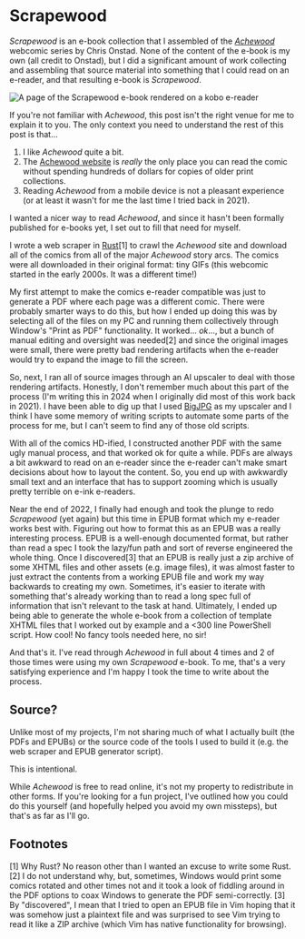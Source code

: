 # Scrapewood

*Scrapewood* is an e-book collection that I assembled of the [*Achewood*](https://achewood.com/) webcomic series by Chris Onstad. None of the content of the e-book is my own (all credit to Onstad), but I did a significant amount of work collecting and assembling that source material into something that I could read on an e-reader, and that resulting e-book is *Scrapewood*.

![A page of the Scrapewood e-book rendered on a kobo e-reader](/site_images/scrapewood_on_reader.avif)

If you're not familiar with *Achewood*, this post isn't the right venue for me to explain it to you. The only context you need to understand the rest of this post is that...

1. I like *Achewood* quite a bit.
2. The [Achewood website](https://achewood.com/) is *really* the only place you can read the comic without spending hundreds of dollars for copies of older print collections.
3. Reading *Achewood* from a mobile device is not a pleasant experience (or at least it wasn't for me the last time I tried back in 2021).

I wanted a nicer way to read *Achewood*, and since it hasn't been formally published for e-books yet, I set out to fill that need for myself.

I wrote a web scraper in [Rust](https://www.rust-lang.org/)[1] to crawl the *Achewood* site and download all of the comics from all of the major *Achewood* story arcs. The comics were all downloaded in their original format: tiny GIFs (this webcomic started in the early 2000s. It was a different time!)

My first attempt to make the comics e-reader compatible was just to generate a PDF where each page was a different comic. There were probably smarter ways to do this, but how I ended up doing this was by selecting all of the files on my PC and running them collectively through Window's "Print as PDF" functionality. It worked... *ok*..., but a bunch of manual editing and oversight was needed[2] and since the original images were small, there were pretty bad rendering artifacts when the e-reader would try to expand the image to fill the screen.

So, next, I ran all of source images through an AI upscaler to deal with those rendering artifacts. Honestly, I don't remember much about this part of the process (I'm writing this in 2024 when I originally did most of this work back in 2021). I have been able to dig up that I used [BigJPG](https://bigjpg.com/) as my upscaler and I think I have some memory of writing scripts to automate some parts of the process for me, but I can't seem to find any of those old scripts.

With all of the comics HD-ified, I constructed another PDF with the same ugly manual process, and that worked ok for quite a while. PDFs are always a bit awkward to read on an e-reader since the e-reader can't make smart decisions about how to layout the content. So, you end up with awkwardly small text and an interface that has to support zooming which is usually pretty terrible on e-ink e-readers.

Near the end of 2022, I finally had enough and took the plunge to redo *Scrapewood* (yet again) but this time in EPUB format which my e-reader works best with. Figuring out how to format this as an EPUB was a really interesting process. EPUB is a well-enough documented format, but rather than read a spec I took the lazy/fun path and sort of reverse engineered the whole thing. Once I discovered[3] that an EPUB is really just a zip archive of some XHTML files and other assets (e.g. image files), it was almost faster to just extract the contents from a working EPUB file and work my way backwards to creating my own. Sometimes, it's easier to iterate with something that's already working than to read a long spec full of information that isn't relevant to the task at hand. Ultimately, I ended up being able to generate the whole e-book from a collection of template XHTML files that I worked out by example and a <300 line PowerShell script. How cool! No fancy tools needed here, no sir!

And that's it. I've read through *Achewood* in full about 4 times and 2 of those times were using my own *Scrapewood* e-book. To me, that's a very satisfying experience and I'm happy I took the time to write about the process.

## Source?

Unlike most of my projects, I'm not sharing much of what I actually built (the PDFs and EPUBs) or the source code of the tools I used to build it (e.g. the web scraper and EPUB generator script).

This is intentional.

While *Achewood* is free to read online, it's not my property to redistribute in other forms. If you're looking for a fun project, I've outlined how you could do this yourself (and hopefully helped you avoid my own missteps), but that's as far as I'll go.

## Footnotes

[1] Why Rust? No reason other than I wanted an excuse to write some Rust.
[2] I do not understand why, but, sometimes, Windows would print some comics rotated and other times not and it took a look of fiddling around in the PDF options to coax Windows to generate the PDF semi-correctly.
[3] By "discovered", I mean that I tried to open an EPUB file in Vim hoping that it was somehow just a plaintext file and was surprised to see Vim trying to read it like a ZIP archive (which Vim has native functionality for browsing).